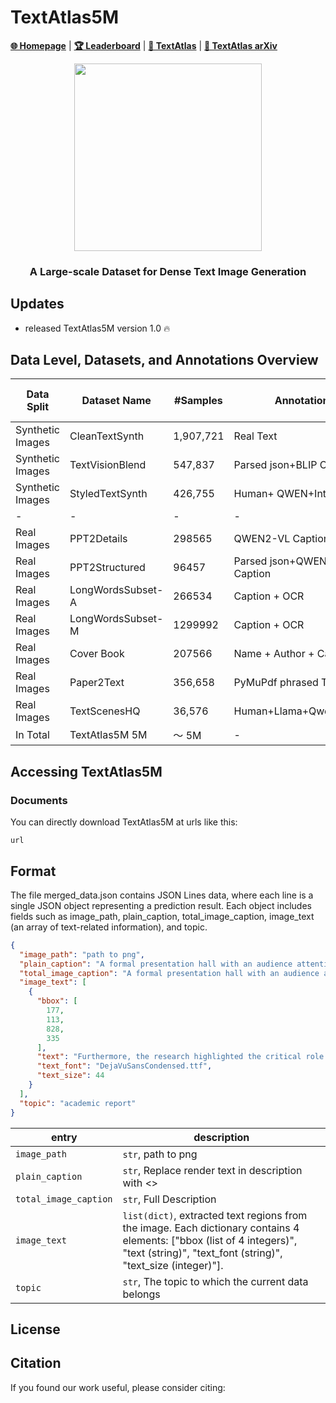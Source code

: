


# TextAtlas5M

[**🌐 Homepage**](https://mmmu-benchmark.github.io/) | [**🏆 Leaderboard**](https://mmmu-benchmark.github.io/#leaderboard) | [**🤗 TextAtlas**](https://huggingface.co/datasets/MMMU/MMMU_Pro) | [**📖 TextAtlas arXiv**](https://arxiv.org/abs/2409.02813)  

<p align="center">
  <img src="https://github.com/user-attachments/assets/5e2c5c85-d38d-4a11-8872-e527c3ee8799" width="300">
</p>

<h3 align="center"> A Large-scale Dataset for Dense Text Image Generation</h3>

## Updates

- released TextAtlas5M version 1.0 :fire:

## Data Level, Datasets, and Annotations Overview

| Data Split       | Dataset Name      | #Samples  | Annotations                  | Type             | Token Length | Contain Structured info|
|------------------|-------------------|-----------|------------------------------|------------------|--------------|--------------|
| Synthetic Images | CleanTextSynth    | 1,907,721 | Real Text                    | Pure Text        | 70.70        |       ❌       |
| Synthetic Images | TextVisionBlend   | 547,837   | Parsed json+BLIP Caption     | Pure Text        | 265.62       |       ✅       | 
| Synthetic Images | StyledTextSynth   | 426,755   | Human+ QWEN+Intern-VL        | Synthetic Image  | 90.00        |       ✅      |
| -                | -                 | -         | -                            | -                | -            | -            |
| Real Images      | PPT2Details       | 298565    | QWEN2-VL Caption             | Powerpoint Image | 121.97       |       ❌       |
| Real Images      | PPT2Structured    | 96457     | Parsed json+QWEN2-VL Caption | Powerpoint Image | 774.67       |       ✅       |
| Real Images      | LongWordsSubset-A | 266534    | Caption + OCR                | Real Image       | 38.57        |       ❌       |
| Real Images      | LongWordsSubset-M | 1299992   | Caption + OCR                | Real Image       | 34.07        |        ❌      |
| Real Images      | Cover Book        | 207566    | Name + Author + Category     | Real Image       | 28.01        |        ❌      |
| Real Images      | Paper2Text        | 356,658       | PyMuPdf phrased Text         | Pure Text        | 28.01        |      ❌        |
| Real Images      | TextScenesHQ      | 36,576     | Human+Llama+Qwen+GPT4o       | Real Image       | 120.81       |         ✅     |
| In Total         | TextAtlas5M 5M    | ～ 5M        | -                            | -                | 148.82       |              |


## Accessing TextAtlas5M

### Documents

You can directly download TextAtlas5M at urls like this:

`url`


## Format

The file merged_data.json contains JSON Lines data, where each line is a single JSON object representing a prediction
result. Each object includes fields such as image_path, plain_caption, total_image_caption, image_text (an array of
text-related information), and topic.

```json
{
  "image_path": "path to png",
  "plain_caption": "A formal presentation hall with an audience attentively listening to a speaker at a podium, with a large screen displaying the text : <>.",
  "total_image_caption": "A formal presentation hall with an audience attentively listening to a speaker at a podium, with a large screen displaying the text : 'Furthermore, the research highlighted the critical role of climate-resilient infrastructure, such as irrigation systems and storage facilities, in supporting agricultural production and food security in the face of climate-related'.",
  "image_text": [
    {
      "bbox": [
        177,
        113,
        828,
        335
      ],
      "text": "Furthermore, the research highlighted the critical role of climate-resilient infrastructure, such as irrigation systems and storage facilities, in supporting agricultural production and food security in the face of climate-related",
      "text_font": "DejaVuSansCondensed.ttf",
      "text_size": 44
    }
  ],
  "topic": "academic report"
}
```

| entry                 | description                                                                                                                                                                            |
|-----------------------|----------------------------------------------------------------------------------------------------------------------------------------------------------------------------------------|
| `image_path`          | `str`, path to png                                                                                                                                                                     |
| `plain_caption`       | `str`, Replace render text in description with <>                                                                                                                                      | 
| `total_image_caption` | `str`, Full Description                                                                                                                                                                | 
| `image_text`          | `list(dict)`, extracted text regions from the image. Each dictionary contains 4 elements: ["bbox (list of 4 integers)", "text (string)", "text_font (string)", "text_size (integer)"]. | 
| `topic`               | `str`, The topic to which the current data belongs                                                                                                                                     | 

[//]: # (## Introduction)

[//]: # (TextAtlas5M includes a diverse and complex range of data. It spans from interleaved documents and synthetic data to real world images containing dense text, offering a more varied and challenging set of examples. Moreover, our dataset features longer text captions, which pose additional challenges for models, and includes human annotations for particularly difficult examples, ensuring a more thorough evaluation of model capabilities. The synthetic subset progresses through three levels of complexity, starting with simple text on clean backgrounds. It then advances to interleaved data, blending text with visual elements, and culminates in synthetic natural images, where realistic scenes integrate seamlessly with text. The real image subset captures diverse, real-world dense text scenarios. It includes filtered samples from datasets like AnyText and TextDiffuser, detailed descriptions from PowerPoint slides, book covers, and academic PDF papers. To enrich diversity, we also gather dense-text images guided by predefined topics from CommonCrawl1 and LAION-5B. To assess the capability of model in dense text image generation, we introduce a dedicated test set, TextAtlas5MEval, designed for comprehensive evaluation. This test set spans four distinct data types, ensuring diversity across domains and enhancing the relevance of TextAtlas5M for real-world applications.)

[//]: # ()

[//]: # (## Topic Distribution)

[//]: # (![topic_pie_chart]&#40;https://github.com/user-attachments/assets/9e3d97f6-7bc0-45a5-80a2-6cf090c0e9bd&#41;)

[//]: # (## Generation Pipeline)

[//]: # (TextScenesHQ Pipeline)

[//]: # (![HQpipeline]&#40;https://github.com/user-attachments/assets/15e8b4be-9c8e-40f4-8314-2b7ce8f8cdac&#41;)

[//]: # (StyledTextSynth Pipeline)

[//]: # (![MQpipeline]&#40;https://github.com/user-attachments/assets/f51ef948-3947-441d-9065-89e23c11ec7c&#41;)


[//]: # (## Dataset Comparison with Existing Text-Rich Image Generation Datasets)

[//]: # ()

[//]: # (| Dataset Name                                                 | Samples | Annotations | Domain               | Labels     | Token Length |)

[//]: # (| ------------------------------------------------------------ | ------- | ----------- | -------------------- | ---------- | ------------ |)

[//]: # (| TextCaps &#40;[Sidorov et al., 2020]&#40;https://www.overleaf.com/project/679204c527e67755f9016e54#cite.textcaps&#41;&#41; | 28K     | Caption     | Real Image           | Human      | 26.36        |)

[//]: # (| SynthText &#40;[Gupta et al., 2016]&#40;https://www.overleaf.com/project/679204c527e67755f9016e54#cite.SynthText&#41;&#41; | 0.8M    | OCR         | Synthetic Image      | Auto       | 13.75        |)

[//]: # (| Marion10M &#40;[Chen et al., 2024a]&#40;https://www.overleaf.com/project/679204c527e67755f9016e54#cite.textdiffuser&#41;&#41; | 10M     | Caption+OCR | Real Image           | Auto       | 16.13        |)

[//]: # (| AnyWords3M &#40;[Tuo et al., 2023]&#40;https://www.overleaf.com/project/679204c527e67755f9016e54#cite.anytext&#41;&#41; | 3M      | Caption+OCR | Real Image           | Auto       | 9.92         |)

[//]: # (| RenderedText &#40;[Wendler]&#40;https://www.overleaf.com/project/679204c527e67755f9016e54#cite.renderedtext&#41;&#41; | 12M     | Text        | Synthetic Image      | Auto       | 21.21        |)

[//]: # (| TextAtlas5M                                                  | 5M      | Caption/OCR | Real&Synthetic Image | Auto/Human | 148.82       |)

[//]: # (## Examples)

[//]: # (![MQpipeline]&#40;https://github.com/Carrot0729/hwmsRepo/blob/main/data-display-overall-w-ann-v2.svg&#41;)


## License

[//]: # (- the new contributions of mmc4 beyond text-only c4 &#40;e.g., the similarity matrices/image-text alignments&#41; are released under [ODC-BY]&#40;https://opendatacommons.org/licenses/by/1-0/&#41;.)

[//]: # (- By using mmc4, be aware of that you are also bound by the [Common Crawl terms of use]&#40;https://commoncrawl.org/terms-of-use/&#41;.)

## Citation

If you found our work useful, please consider citing:
```

```

[//]: # (@article{zhu2023multimodal,)

[//]: # (  title={{Multimodal C4}: An Open, Billion-scale Corpus of Images Interleaved With Text},)

[//]: # (  author={Wanrong Zhu and Jack Hessel and Anas Awadalla and Samir Yitzhak Gadre and Jesse Dodge and Alex Fang and Youngjae Yu and Ludwig Schmidt and William Yang Wang and Yejin Choi},)

[//]: # (  journal={arXiv preprint arXiv:2304.06939},)

[//]: # (  year={2023})

[//]: # (})

